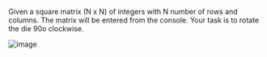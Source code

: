 Given a square matrix (N x N) of integers with N number of rows and columns. The matrix will be entered from the console. Your task is to rotate the die 90o clockwise.

![image](https://user-images.githubusercontent.com/45227327/221917908-56f3a857-e22b-4a12-8259-4c5f08a54a4d.png)
